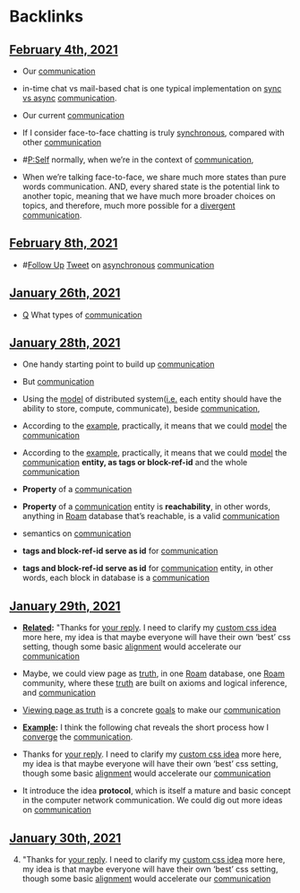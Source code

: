
# Backlinks
## [February 4th, 2021](<February 4th, 2021.md>)
- Our [communication](<communication.md>)

- in-time chat vs mail-based chat is one typical implementation on [sync vs async](((0eWl7ORS7))) [communication](<communication.md>).

- Our current [communication](<communication.md>)

- If I consider face-to-face chatting is truly [synchronous](<synchronous.md>), compared with other [communication](<communication.md>)

- #[P:Self](<P:Self.md>) normally, when we’re in the context of [communication](<communication.md>),

- When we’re talking face-to-face, we share much more states than pure words communication. AND, every shared state is the potential link to another topic, meaning that we have much more broader choices on topics, and therefore, much more possible for a [divergent](<divergent.md>) [communication](<communication.md>).

## [February 8th, 2021](<February 8th, 2021.md>)
- #[Follow Up](<Follow Up.md>) [Tweet](<Tweet.md>) on [asynchronous](<asynchronous.md>) [communication](<communication.md>)

## [January 26th, 2021](<January 26th, 2021.md>)
- [Q](<Q.md>) What types of [communication](<communication.md>)

## [January 28th, 2021](<January 28th, 2021.md>)
- One handy starting point to build up [communication](<communication.md>)

- But [communication](<communication.md>)

- Using the [model](<model.md>) of distributed system([i.e.](<i.e..md>) each entity should have the ability to store, compute, communicate), beside [communication](<communication.md>),

- According to the [example](((yOi9SxfEw))), practically, it means that we could [model](<model.md>) the [communication](<communication.md>)

- According to the [example](((yOi9SxfEw))), practically, it means that we could [model](<model.md>) the [communication](<communication.md>) **entity, as tags or block-ref-id** and the whole [communication](<communication.md>)

- **Property** of a [communication](<communication.md>)

- **Property** of a [communication](<communication.md>) entity is **reachability**, in other words, anything in [Roam](<Roam.md>) database that’s reachable, is a valid [communication](<communication.md>)

- semantics on [communication](<communication.md>)

- **tags and block-ref-id serve as id** for [communication](<communication.md>)

- **tags and block-ref-id serve as id** for [communication](<communication.md>) entity, in other words, each block in database is a [communication](<communication.md>)

## [January 29th, 2021](<January 29th, 2021.md>)
- **[Related](<Related.md>):** "Thanks for [your reply](((n_PNVqwuw))). I need to clarify my [custom css idea](((FehE8jv6_))) more here, my idea is that maybe everyone will have their own ‘best’ css setting, though some basic [alignment](<alignment.md>) would accelerate our [communication](<communication.md>)

- Maybe, we could view page as [truth](<truth.md>), in one [Roam](<Roam.md>) database, one [Roam](<Roam.md>) community, where these [truth](<truth.md>) are built on axioms and logical inference, and [communication](<communication.md>)

- [Viewing page as truth](((H6M1XTGet))) is a concrete [goals](<goals.md>) to make our [communication](<communication.md>)

- **[Example](<Example.md>):** I think the following chat reveals the short process how I [converge](<converge.md>) the [communication](<communication.md>).

- Thanks for [your reply](((n_PNVqwuw))). I need to clarify my [custom css idea](((FehE8jv6_))) more here, my idea is that maybe everyone will have their own ‘best’ css setting, though some basic [alignment](<alignment.md>) would accelerate our [communication](<communication.md>)

- It introduce the idea **protocol**, which is itself a mature and basic concept in the computer network communication. We could dig out more ideas on [communication](<communication.md>)

## [January 30th, 2021](<January 30th, 2021.md>)
4. "Thanks for [your reply](((n_PNVqwuw))). I need to clarify my [custom css idea](((FehE8jv6_))) more here, my idea is that maybe everyone will have their own ‘best’ css setting, though some basic [alignment](<alignment.md>) would accelerate our [communication](<communication.md>)

